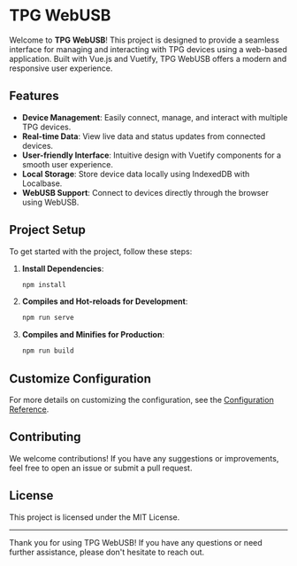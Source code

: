 # TPG WebUSB

Welcome to **TPG WebUSB**! This project is designed to provide a seamless interface for managing and interacting with TPG devices using a web-based application. Built with Vue.js and Vuetify, TPG WebUSB offers a modern and responsive user experience.

## Features

- **Device Management**: Easily connect, manage, and interact with multiple TPG devices.
- **Real-time Data**: View live data and status updates from connected devices.
- **User-friendly Interface**: Intuitive design with Vuetify components for a smooth user experience.
- **Local Storage**: Store device data locally using IndexedDB with Localbase.
- **WebUSB Support**: Connect to devices directly through the browser using WebUSB.

## Project Setup

To get started with the project, follow these steps:

1. **Install Dependencies**:
    ```sh
    npm install
    ```

2. **Compiles and Hot-reloads for Development**:
    ```sh
    npm run serve
    ```

3. **Compiles and Minifies for Production**:
    ```sh
    npm run build
    ```

## Customize Configuration

For more details on customizing the configuration, see the [Configuration Reference](https://cli.vuejs.org/config/).

## Contributing

We welcome contributions! If you have any suggestions or improvements, feel free to open an issue or submit a pull request.

## License

This project is licensed under the MIT License.

---

Thank you for using TPG WebUSB! If you have any questions or need further assistance, please don't hesitate to reach out.